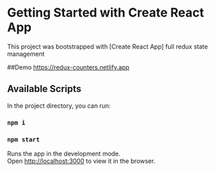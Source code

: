 # Getting Started with Create React App

This project was bootstrapped with [Create React App] full redux state management

##Demo
https://redux-counters.netlify.app

## Available Scripts

In the project directory, you can run:

### `npm i`
### `npm start`

Runs the app in the development mode.\
Open [http://localhost:3000](http://localhost:3000) to view it in the browser.

